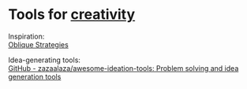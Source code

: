 
# Tools for [creativity](https://adequate.life/creativity/)

Inspiration:  
[Oblique Strategies](https://stoney.sb.org/eno/oblique.html)

Idea-generating tools:  
[GitHub - zazaalaza/awesome-ideation-tools: Problem solving and idea generation tools](https://github.com/zazaalaza/awesome-ideation-tools)
